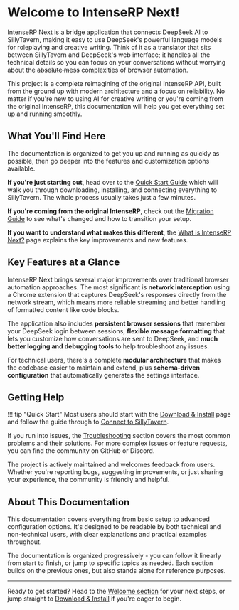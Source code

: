 # Welcome to IntenseRP Next!

IntenseRP Next is a bridge application that connects DeepSeek AI to SillyTavern, making it easy to use DeepSeek's powerful language models for roleplaying and creative writing. Think of it as a translator that sits between SillyTavern and DeepSeek's web interface; it handles all the technical details so you can focus on your conversations without worrying about the ~~absolute mess~~ complexities of browser automation.

This project is a complete reimagining of the original IntenseRP API, built from the ground up with modern architecture and a focus on reliability. No matter if you're new to using AI for creative writing or you're coming from the original IntenseRP, this documentation will help you get everything set up and running smoothly.

## What You'll Find Here

The documentation is organized to get you up and running as quickly as possible, then go deeper into the features and customization options available.

**If you're just starting out**, head over to the [Quick Start Guide](welcome/quick-start-guide/download-and-install.md) which will walk you through downloading, installing, and connecting everything to SillyTavern. The whole process usually takes just a few minutes.

**If you're coming from the original IntenseRP**, check out the [Migration Guide](welcome/quick-start-guide/migration-guide.md) to see what's changed and how to transition your setup.

**If you want to understand what makes this different**, the [What is IntenseRP Next?](welcome/what-is-intenserp-next.md) page explains the key improvements and new features.

## Key Features at a Glance

IntenseRP Next brings several major improvements over traditional browser automation approaches. The most significant is **network interception** using a Chrome extension that captures DeepSeek's responses directly from the network stream, which means more reliable streaming and better handling of formatted content like code blocks.

The application also includes **persistent browser sessions** that remember your DeepSeek login between sessions, **flexible message formatting** that lets you customize how conversations are sent to DeepSeek, and **much better logging and debugging tools** to help troubleshoot any issues.

For technical users, there's a complete **modular architecture** that makes the codebase easier to maintain and extend, plus **schema-driven configuration** that automatically generates the settings interface.

## Getting Help

!!! tip "Quick Start"
    Most users should start with the [Download & Install](welcome/quick-start-guide/download-and-install.md) page and follow the guide through to [Connect to SillyTavern](welcome/quick-start-guide/connect-to-sillytavern.md).

If you run into issues, the [Troubleshooting](welcome/quick-start-guide/if-it-didnt/troubleshooting.md) section covers the most common problems and their solutions. For more complex issues or feature requests, you can find the community on GitHub or Discord.

The project is actively maintained and welcomes feedback from users. Whether you're reporting bugs, suggesting improvements, or just sharing your experience, the community is friendly and helpful.

## About This Documentation

This documentation covers everything from basic setup to advanced configuration options. It's designed to be readable by both technical and non-technical users, with clear explanations and practical examples throughout.

The documentation is organized progressively - you can follow it linearly from start to finish, or jump to specific topics as needed. Each section builds on the previous ones, but also stands alone for reference purposes.

---

Ready to get started? Head to the [Welcome section](welcome/welcome.md) for your next steps, or jump straight to [Download & Install](welcome/quick-start-guide/download-and-install.md) if you're eager to begin.